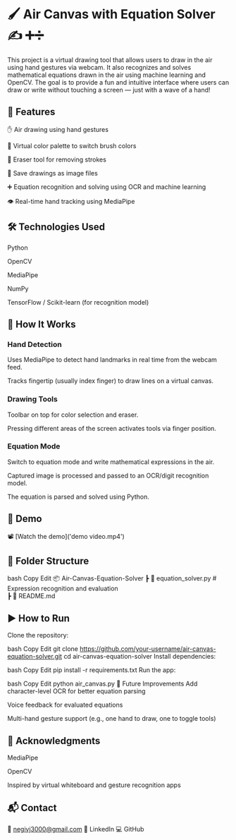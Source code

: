 # 🖌️ Air Canvas with Equation Solver ✍️ ➕➗  
This project is a virtual drawing tool that allows users to draw in the air using hand gestures via webcam. It also recognizes and solves mathematical equations drawn in the air using machine learning and OpenCV. The goal is to provide a fun and intuitive interface where users can draw or write without touching a screen — just with a wave of a hand!  

## 🚀 Features
✋ Air drawing using hand gestures  

🎨 Virtual color palette to switch brush colors  

🧼 Eraser tool for removing strokes  

💾 Save drawings as image files  

➕ Equation recognition and solving using OCR and machine learning  

👁️ Real-time hand tracking using MediaPipe  

## 🛠️ Technologies Used
Python

OpenCV

MediaPipe

NumPy

TensorFlow / Scikit-learn (for recognition model)

## 🧠 How It Works
### Hand Detection  

Uses MediaPipe to detect hand landmarks in real time from the webcam feed.  

Tracks fingertip (usually index finger) to draw lines on a virtual canvas.  

### Drawing Tools    

Toolbar on top for color selection and eraser.  

Pressing different areas of the screen activates tools via finger position.  

### Equation Mode

Switch to equation mode and write mathematical expressions in the air.

Captured image is processed and passed to an OCR/digit recognition model.

The equation is parsed and solved using Python.

## 📸 Demo
📽️ [Watch the demo]('demo video.mp4')


## 📁 Folder Structure
bash
Copy
Edit
📦 Air-Canvas-Equation-Solver
 ┣ 📜 equation_solver.py         # Expression recognition and evaluation  
 ┣ 📜 README.md  
## ▶️ How to Run
Clone the repository:

bash
Copy
Edit
git clone https://github.com/your-username/air-canvas-equation-solver.git
cd air-canvas-equation-solver
Install dependencies:

bash
Copy
Edit
pip install -r requirements.txt
Run the app:

bash
Copy
Edit
python air_canvas.py
🔮 Future Improvements
Add character-level OCR for better equation parsing

Voice feedback for evaluated equations

Multi-hand gesture support (e.g., one hand to draw, one to toggle tools)

## 🙌 Acknowledgments
MediaPipe

OpenCV

Inspired by virtual whiteboard and gesture recognition apps

## 📬 Contact
📧 negivj3000@gmail.com
🔗 LinkedIn
💻 GitHub

